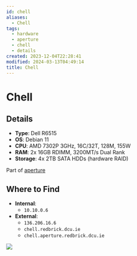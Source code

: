 ```yaml
---
id: chell
aliases:
  - Chell
tags:
  - hardware
  - aperture
  - chell
  - details
created: 2023-12-04T22:28:41
modified: 2024-03-13T04:49:14
title: Chell
---
```


# Chell

## Details

- **Type**: Dell R6515
- **OS**: Debian 11
- **CPU**: AMD 7302P 3GHz, 16C/32T, 128M, 155W
- **RAM**: 2x 16GB RDIMM, 3200MT/s Dual Rank
- **Storage**: 4x 2TB SATA HDDs (hardware RAID)

Part of [aperture](index.md)

## Where to Find

- **Internal**:
	- `10.10.0.6`
- **External**:
	- `136.206.16.6`
	- `chell.redbrick.dcu.ie`
	- `chell.aperture.redbrick.dcu.ie`

![](../../res/chell.png)
